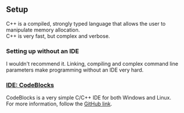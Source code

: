 ## Setup

C++ is a compiled, strongly typed language that allows the user to manipulate memory allocation.  
C++ is very fast, but complex and verbose.  

### Setting up without an IDE

I wouldn't recommend it. Linking, compiling and complex command line parameters make programming without an IDE very hard.  

### [IDE: CodeBlocks](http://www.codeblocks.org/)

CodeBlocks is a very simple C/C++ IDE for both Windows and Linux.  
For more information, follow the [GitHub link](https://github.com/MislavJaksic/BROKENLINK).  
